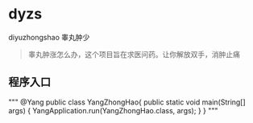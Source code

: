# dyzs
diyuzhongshao
睾丸肿少

> 睾丸肿涨怎么办，这个项目旨在求医问药。让你解放双手，消肿止痛

## 程序入口
"""
@Yang
public class YangZhongHao{
   	public static void main(String[] args) {
		    YangApplication.run(YangZhongHao.class, args);
	  }
}
"""

